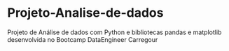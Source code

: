 # Projeto-Analise-de-dados
Projeto de Análise de dados com Python e bibliotecas pandas e matplotlib desenvolvida no Bootcamp
DataEngineer Carregour
